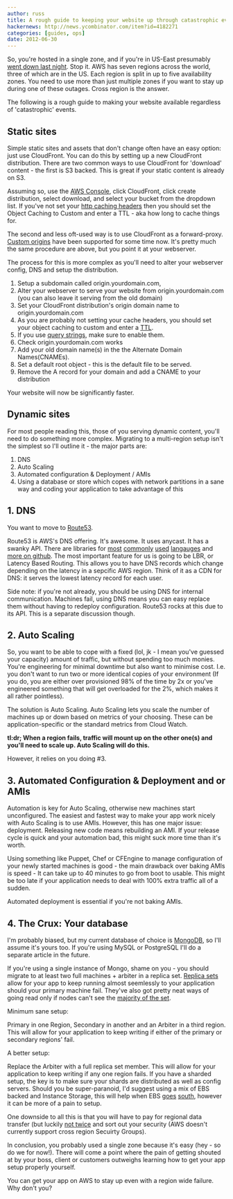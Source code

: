 ```yaml
---
author: russ
title: A rough guide to keeping your website up through catastrophic events (aka. hosting in a single zone)
hackernews: http://news.ycombinator.com/item?id=4182271
categories: [guides, ops]
date: 2012-06-30
---
```


So, you're hosted in a single zone, and if you're in US-East presumably [went down last night](http://news.ycombinator.com/item?id=4180339). Stop it. AWS has seven regions across the world, three of which are in the US. Each region is split in up to five availability zones. You need to use more than just multiple zones if you want to stay up during one of these outages. Cross region is the answer.

The following is a rough guide to making your website available regardless of 'catastrophic' events.

## Static sites

Simple static sites and assets that don't change often have an easy option: just use CloudFront. You can do this by setting up a new CloudFront distribution. There are two common ways to use CloudFront for 'download' content - the first is S3 backed. This is great if your static content is already on S3.

Assuming so, use the [AWS Console](https://console.aws.amazon.com/), click CloudFront, click create distribution, select download, and select your bucket from the dropdown list. If you've not set your [http caching headers](http://www.mnot.net/cache_docs/#CACHE-CONTROL) then you should set the Object Caching to Custom and enter a TTL - aka how long to cache things for.

The second and less oft-used way is to use CloudFront as a forward-proxy. [Custom origins](http://aws.typepad.com/aws/2010/11/amazon-cloudfront-support-for-custom-origins.html) have been supported for some time now. It's pretty much the same procedure are above, but you point it at your webserver.

The process for this is more complex as you'll need to alter your webserver config, DNS and setup the distribution.

1. Setup a subdomain called origin.yourdomain.com,
2. Alter your webserver to serve your website from origin.yourdomain.com (you can also leave it serving from the old domain)
3. Set your CloudFront distribution's origin domain name to origin.yourdomain.com
4. As you are probably not setting your cache headers, you should set your object caching to custom and enter a [TTL](http://en.wikipedia.org/wiki/Time_to_live).
5. If you use [query strings](http://en.wikipedia.org/wiki/Query_string), make sure to enable them.
6. Check origin.yourdomain.com works
7. Add your old domain name(s) in the the Alternate Domain Names(CNAMEs).
8. Set a default root object - this is the default file to be served.
9. Remove the A record for your domain and add a CNAME to your distribution

Your website will now be significantly faster.

## Dynamic sites

For most people reading this, those of you serving dynamic content, you'll need to do something more complex. Migrating to a multi-region setup isn't the simplest so I'll outline it - the major parts are:

1. DNS
2. Auto Scaling
3. Automated configuration & Deployment / AMIs
4. Using a database or store which copes with network partitions in a sane way and coding your application to take advantage of this

## 1. DNS

You want to move to [Route53](http://aws.amazon.com/route53/).

Route53 is AWS's DNS offering. It's awesome. It uses anycast. It has a swanky API. There are libraries for [most](http://aws.amazon.com/sdkforphp/) [commonly](http://aws.amazon.com/sdkforruby/) [used](http://aws.amazon.com/sdkfornet/) [langauges](http://aws.amazon.com/sdkforjava/) and [more on github](https://github.com/search?q=route53&repo=&langOverride=&start_value=1&type=Repositories&language=). The most important feature for us is going to be LBR, or Latency Based Routing. This allows you to have DNS records which change depending on the latency in a sepcific AWS region. Think of it as a CDN for DNS: it serves the lowest latency record for each user.

Side note: if you're not already, you should be using DNS for internal communication. Machines fail, using DNS means you can easy replace them without having to redeploy configuration. Route53 rocks at this due to its API. This is a separate discussion though.

## 2. Auto Scaling

So, you want to be able to cope with a fixed (lol, jk - I mean you've guessed your capacity) amount of traffic, but without spending too much monies. You're engineering for minimal downtime but also want to minimise cost. I.e. you don't want to run two or more identical copies of your environment (If you do, you are either over provisioned 98% of the time by 2x or you've engineered something that will get overloaded for the 2%, which makes it all rather pointless).

The solution is Auto Scaling. Auto Scaling lets you scale the number of machines up or down based on metrics of your choosing. These can be application-specific or the standard metrics from Cloud Watch.

__tl:dr; When a region fails, traffic will mount up on the other one(s) and you'll need to scale up. Auto Scaling will do this.__

However, it relies on you doing #3.

## 3. Automated Configuration & Deployment and or AMIs

Automation is key for Auto Scaling, otherwise new machines start unconfigured. The easiest and fastest way to make your app work nicely with Auto Scaling is to use AMIs. However, this has one major issue: deployment. Releasing new code means rebuilding an AMI. If your release cycle is quick and your automation bad, this might suck more time than it's worth.

Using something like Puppet, Chef or CFEngine to manage configuration of your newly started machines is good - the main drawback over baking AMIs is speed - It can take up to 40 minutes to go from boot to usable. This might be too late if your application needs to deal with 100% extra traffic all of a sudden.

Automated deployment is essential if you're not baking AMIs.

## 4. The Crux: Your database

I'm probably biased, but my current database of choice is [MongoDB](http://www.mongodb.org/), so I'll assume it's yours too. If you're using MySQL or PostgreSQL I'll do a separate article in the future.

If you're using a single instance of Mongo, shame on you - you should migrate to at least two full machines + arbiter in a replica set. [Replica sets](http://www.mongodb.org/display/DOCS/Replica+Sets) allow for your app to keep running almost seemlessly to your application should your primary machine fail. They've also got pretty neat ways of going read only if nodes can't see the [majority of the set](http://www.mongodb.org/display/DOCS/Replica+Sets+-+Voting).

Minimum sane setup:

Primary in one Region, Secondary in another and an Arbiter in a third region. This will allow for your application to keep writing if either of the primary or secondary regions' fail.

A better setup:

Replace the Arbiter with a full replica set member. This will allow for your application to keep writing if any one region fails. If you have a sharded setup, the key is to make sure your shards are distributed as well as config servers. Should you be super-paranoid, I'd suggest using a mix of EBS backed and Instance Storage, this will help when EBS [goes](http://storagemojo.com/2011/04/29/amazons-ebs-outage/) [south](https://forums.aws.amazon.com/thread.jspa?threadID=46277), however it can be more of a pain to setup.

One downside to all this is that you will have to pay for regional data transfer (but luckily [not twice](http://aws.amazon.com/ec2/faqs/#If_I_transfer_data_between_availability_zones_using_public_IP_addresses_will_I_be_charged_twice_for_Regional_Data_Transfer_once_because_its_across_zones_and_a_second_time_because_Im_using_public_IP_addresses) and sort out your security (AWS doesn't currently support cross region Secuirty Groups).

In conclusion, you probably used a single zone because it's easy (hey - so do we for now!). There will come a point where the pain of getting shouted at by your boss, client or customers outweighs learning how to get your app setup properly yourself.

You can get your app on AWS to stay up even with a region wide failure. Why don't you?
